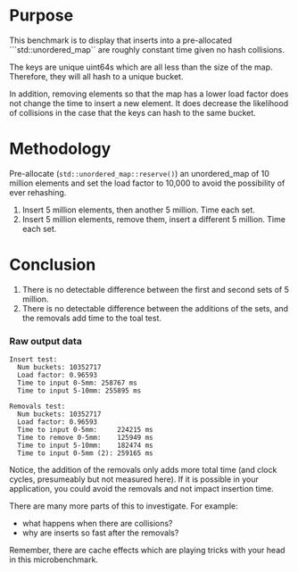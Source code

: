 # Purpose

This benchmark is to display that inserts into a pre-allocated
```std::unordered_map`` are roughly constant time given no hash
collisions.

The keys are unique uint64s which are all less than the size of the
map. Therefore, they will all hash to a unique bucket.

In addition, removing elements so that the map has a lower load factor
does not change the time to insert a new element. It does decrease the
likelihood of collisions in the case that the keys can hash to the
same bucket.

# Methodology

Pre-allocate (```std::unordered_map::reserve()```) an unordered_map of
10 million elements and set the load factor to 10,000 to avoid the
possibility of ever rehashing.

1. Insert 5 million elements, then another 5 million. Time each set.
1. Insert 5 million elements, remove them, insert a different 5
   million. Time each set.

# Conclusion

1. There is no detectable difference between the first and second sets
   of 5 million.
1. There is no detectable difference between the additions of the
sets, and the removals add time to the toal test.

### Raw output data

```
Insert test:
  Num buckets: 10352717
  Load factor: 0.96593
  Time to input 0-5mm: 258767 ms
  Time to input 5-10mm: 255895 ms

Removals test:
  Num buckets: 10352717
  Load factor: 0.96593
  Time to input 0-5mm:     224215 ms
  Time to remove 0-5mm:    125949 ms
  Time to input 5-10mm:    182474 ms
  Time to input 0-5mm (2): 259165 ms
```

Notice, the addition of the removals only adds more total time (and
clock cycles, presumeably but not measured here). If it is possible in
your application, you could avoid the removals and not impact
insertion time.

There are many more parts of this to investigate. For example:
- what happens when there are collisions?
- why are inserts so fast after the removals?

Remember, there are cache effects which are playing tricks with your
head in this microbenchmark.
